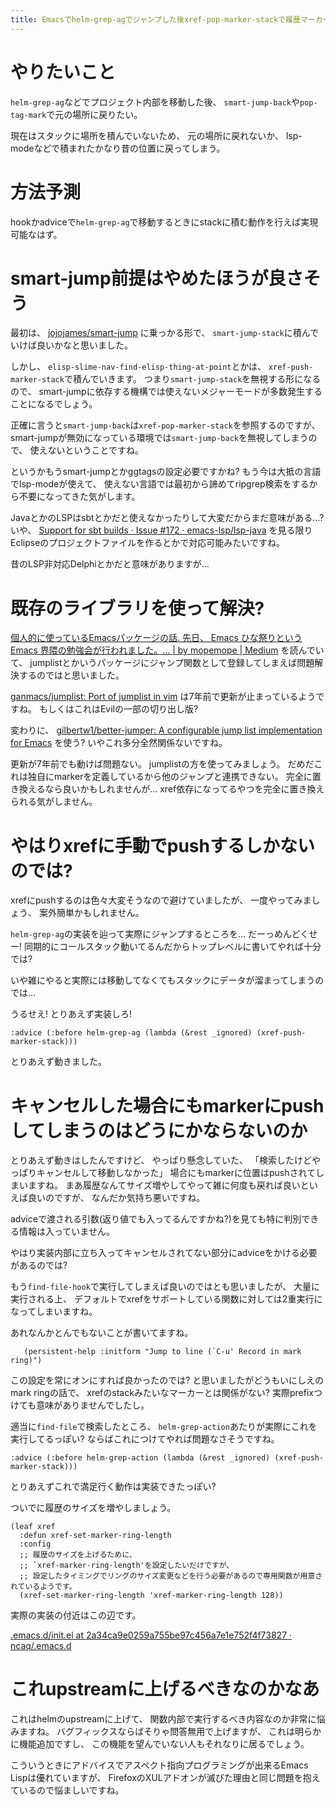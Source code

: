 ```yaml
---
title: Emacsでhelm-grep-agでジャンプした後xref-pop-marker-stackで履歴マーカーを辿って元に戻る設定
---
```


# やりたいこと

`helm-grep-ag`などでプロジェクト内部を移動した後、
`smart-jump-back`や`pop-tag-mark`で元の場所に戻りたい。

現在はスタックに場所を積んでいないため、
元の場所に戻れないか、
lsp-modeなどで積まれたかなり昔の位置に戻ってしまう。

# 方法予測

hookかadviceで`helm-grep-ag`で移動するときにstackに積む動作を行えば実現可能なはず。

# smart-jump前提はやめたほうが良さそう

最初は、
[jojojames/smart-jump](https://github.com/jojojames/smart-jump)
に乗っかる形で、
`smart-jump-stack`に積んでいけば良いかなと思いました。

しかし、
`elisp-slime-nav-find-elisp-thing-at-point`とかは、
`xref-push-marker-stack`で積んでいきます。
つまり`smart-jump-stack`を無視する形になるので、
smart-jumpに依存する機構では使えないメジャーモードが多数発生することになるでしょう。

正確に言うと`smart-jump-back`は`xref-pop-marker-stack`を参照するのですが、
smart-jumpが無効になっている環境では`smart-jump-back`を無視してしまうので、
使えないということですね。

というかもうsmart-jumpとかggtagsの設定必要ですかね?
もう今は大抵の言語でlsp-modeが使えて、
使えない言語では最初から諦めてripgrep検索をするから不要になってきた気がします。

JavaとかのLSPはsbtとかだと使えなかったりして大変だからまだ意味がある…?
いや、
[Support for sbt builds · Issue #172 · emacs-lsp/lsp-java](https://github.com/emacs-lsp/lsp-java/issues/172)
を見る限りEclipseのプロジェクトファイルを作るとかで対応可能みたいですね。

昔のLSP非対応Delphiとかだと意味がありますが…

# 既存のライブラリを使って解決?

[個人的に使っているEmacsパッケージの話. 先日、 Emacs ひな祭りという Emacs 界隈の勉強会が行われました。… | by mopemope | Medium](https://medium.com/@mopemope/%E5%80%8B%E4%BA%BA%E7%9A%84%E3%81%AB%E4%BD%BF%E3%81%A3%E3%81%A6%E3%81%84%E3%82%8Bemacs%E3%83%91%E3%83%83%E3%82%B1%E3%83%BC%E3%82%B8%E3%81%AE%E8%A9%B1-26260a26fe3b)
を読んでいて、
jumplistとかいうパッケージにジャンプ関数として登録してしまえば問題解決するのではと思いました。

[ganmacs/jumplist: Port of jumplist in vim](https://github.com/ganmacs/jumplist)
は7年前で更新が止まっているようですね。
もしくはこれはEvilの一部の切り出し版?

変わりに、
[gilbertw1/better-jumper: A configurable jump list implementation for Emacs](https://github.com/gilbertw1/better-jumper)
を使う?
いやこれ多分全然関係ないですね。

更新が7年前でも動けば問題ない。
jumplistの方を使ってみましょう。
だめだこれは独自にmarkerを定義しているから他のジャンプと連携できない。
完全に置き換えるなら良いかもしれませんが…
xref依存になってるやつを完全に置き換えられる気がしません。

# やはりxrefに手動でpushするしかないのでは?

xrefにpushするのは色々大変そうなので避けていましたが、
一度やってみましょう、
案外簡単かもしれません。

`helm-grep-ag`の実装を辿って実際にジャンプするところを…
だーっめんどくせー!
同期的にコールスタック動いてるんだからトップレベルに書いてやれば十分では?

いや雑にやると実際には移動してなくてもスタックにデータが溜まってしまうのでは…

うるせえ!
とりあえず実装しろ!

~~~elisp
:advice (:before helm-grep-ag (lambda (&rest _ignored) (xref-push-marker-stack)))
~~~

とりあえず動きました。

# キャンセルした場合にもmarkerにpushしてしまうのはどうにかならないのか

とりあえず動きはしたんですけど、
やっぱり懸念していた、
「検索したけどやっぱりキャンセルして移動しなかった」
場合にもmarkerに位置はpushされてしまいますね。
まあ履歴なんてサイズ増やしてやって雑に何度も戻れば良いといえば良いのですが、
なんだか気持ち悪いですね。

adviceで渡される引数(返り値でも入ってるんですかね?)を見ても特に判別できる情報は入っていません。

やはり実装内部に立ち入ってキャンセルされてない部分にadviceをかける必要があるのでは?

もう`find-file-hook`で実行してしまえば良いのではとも思いましたが、
大量に実行される上、
デフォルトでxrefをサポートしている関数に対しては2重実行になってしまいますね。

あれなんかとんでもないことが書いてますね。

~~~elisp
   (persistent-help :initform "Jump to line (`C-u' Record in mark ring)")
~~~

この設定を常にオンにすれば良かったのでは?
と思いましたがどうもいにしえのmark ringの話で、
xrefのstackみたいなマーカーとは関係がない?
実際prefixつけても意味がありませんでしたし。

適当に`find-file`で検索したところ、
`helm-grep-action`あたりが実際にこれを実行してるっぽい?
ならばこれにつけてやれば問題なさそうですね。

~~~elisp
:advice (:before helm-grep-action (lambda (&rest _ignored) (xref-push-marker-stack)))
~~~

とりあえずこれで満足行く動作は実装できたっぽい?

ついでに履歴のサイズを増やしましょう。

~~~elisp
(leaf xref
  :defun xref-set-marker-ring-length
  :config
  ;; 履歴のサイズを上げるために、
  ;; `xref-marker-ring-length'を設定したいだけですが、
  ;; 設定したタイミングでリングのサイズ変更などを行う必要があるので専用関数が用意されているようです。
  (xref-set-marker-ring-length 'xref-marker-ring-length 128))
~~~

実際の実装の付近はこの辺です。

[.emacs.d/init.el at 2a34ca9e0259a755be97c456a7e1e752f4f73827 · ncaq/.emacs.d](https://github.com/ncaq/.emacs.d/blob/2a34ca9e0259a755be97c456a7e1e752f4f73827/init.el#L693)

# これupstreamに上げるべきなのかなあ

これはhelmのupstreamに上げて、
関数内部で実行するべき内容なのか非常に悩みますね。
バグフィックスならばそりゃ問答無用で上げますが、
これは明らかに機能追加ですし、
この機能を望んでいない人もそれなりに居るでしょう。

こういうときにアドバイスでアスペクト指向プログラミングが出来るEmacs Lispは優れていますが、
FirefoxのXULアドオンが滅びた理由と同じ問題を抱えているので悩ましいですね。
